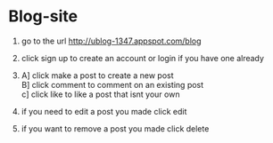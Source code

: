 # Blog-site
1) go to the url http://ublog-1347.appspot.com/blog 

2) click sign up to create an account or login if you have one already 

3) A] click make a post to create a new post    
  B] click comment to comment on an existing post    
  c] click like to like a post that isnt your own 

4) if you need to edit a post you made click edit  

5) if you want to remove  a post you made click delete
